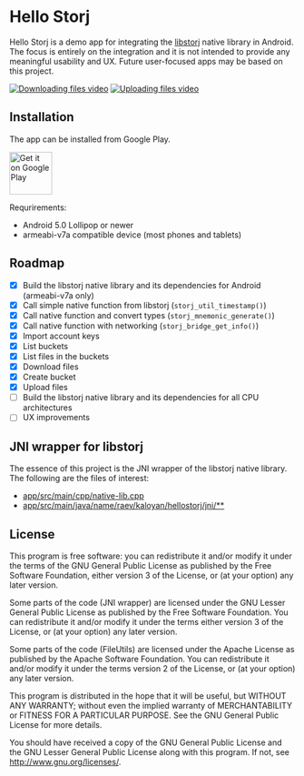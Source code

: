 # Hello Storj

Hello Storj is a demo app for integrating the [libstorj](https://github.com/Storj/libstorj) native library in Android. The focus is entirely on the integration and it is not intended to provide any meaningful usability and UX. Future user-focused apps may be based on this project.

[![Downloading files video](http://img.youtube.com/vi/1082cipNheo/0.jpg)](http://www.youtube.com/watch?v=1082cipNheo)
[![Uploading files video](http://img.youtube.com/vi/7h3rB0eByrU/0.jpg)](http://www.youtube.com/watch?v=7h3rB0eByrU)

## Installation

The app can be installed from Google Play.

<a href='https://play.google.com/store/apps/details?id=name.raev.kaloyan.hellostorj&pcampaignid=MKT-Other-global-all-co-prtnr-py-PartBadge-Mar2515-1'><img alt='Get it on Google Play' src='https://play.google.com/intl/en_us/badges/images/generic/en_badge_web_generic.png' height=75/></a>

Requrirements:
- Android 5.0 Lollipop or newer
- armeabi-v7a compatible device (most phones and tablets)


## Roadmap

* [x] Build the libstorj native library and its dependencies for Android (armeabi-v7a only)
* [x] Call simple native function from libstorj (`storj_util_timestamp()`)
* [x] Call native function and convert types (`storj_mnemonic_generate()`)
* [x] Call native function with networking (`storj_bridge_get_info()`)
* [x] Import account keys
* [x] List buckets
* [x] List files in the buckets
* [x] Download files
* [x] Create bucket
* [x] Upload files
* [ ] Build the libstorj native library and its dependencies for all CPU architectures
* [ ] UX improvements

## JNI wrapper for libstorj

The essence of this project is the JNI wrapper of the libstorj native library. The following are the files of interest:
- [app/src/main/cpp/native-lib.cpp](https://github.com/kaloyan-raev/hello-storj/blob/master/app/src/main/cpp/native-lib.cpp)
- [app/src/main/java/name/raev/kaloyan/hellostorj/jni/**](https://github.com/kaloyan-raev/hello-storj/blob/master/app/src/main/java/name/raev/kaloyan/hellostorj/jni/)

## License

This program is free software: you can redistribute it and/or modify it under the terms of the GNU General Public License as published by the Free Software Foundation, either version 3 of the License, or (at your option) any later version.

Some parts of the code (JNI wrapper) are licensed under the GNU Lesser General Public License as published by the Free Software Foundation. You can redistribute it and/or modify it under the terms either version 3 of the License, or (at your option) any later version.

Some parts of the code (FileUtils) are licensed under the Apache License as published by the Apache Software Foundation. You can redistribute it and/or modify it under the terms version 2 of the License, or (at your option) any later version.

This program is distributed in the hope that it will be useful, but WITHOUT ANY WARRANTY; without even the implied warranty of MERCHANTABILITY or FITNESS FOR A PARTICULAR PURPOSE. See the GNU General Public License for more details.

You should have received a copy of the GNU General Public License and the GNU Lesser General Public License along with this program. If not, see http://www.gnu.org/licenses/.

